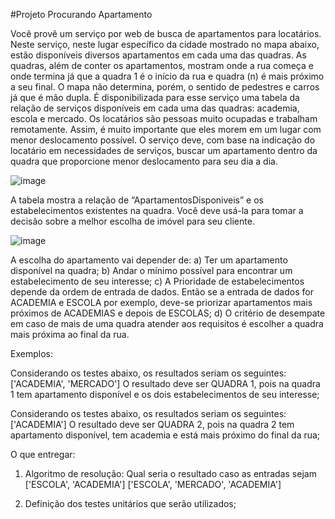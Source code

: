 #Projeto Procurando Apartamento

Você provê um serviço por web de busca de apartamentos para locatários. Neste serviço, neste lugar específico da cidade mostrado no mapa abaixo, estão disponíveis diversos apartamentos em cada uma das quadras. As quadras, além de conter os apartamentos, mostram onde a rua começa e onde termina já que a quadra 1 é o início da rua e quadra (n) é mais próximo a seu final. O mapa não determina, porém, o sentido de pedestres e carros já que é mão dupla. É disponibilizada para esse serviço uma tabela da relação de serviços disponíveis em cada uma das quadras: academia, escola e mercado. Os locatários são pessoas muito ocupadas e trabalham remotamente. Assim, é muito importante que eles morem em um lugar com menor deslocamento possível. O serviço deve, com base na indicação do locatário em necessidades de serviços, buscar um apartamento dentro da quadra que proporcione menor deslocamento para seu dia a dia. 

![image](https://user-images.githubusercontent.com/112395489/187196886-8818cda2-395c-4968-8831-645211fb303b.png)

A tabela mostra a relação de “ApartamentosDisponiveis” e os estabelecimentos existentes na quadra. Você deve usá-la para tomar a decisão sobre a melhor escolha de imóvel para seu cliente.

![image](https://user-images.githubusercontent.com/112395489/187196932-38fe6a55-7e7e-4a26-a463-3a3e015335dc.png)

A escolha do apartamento vai depender de:
a)	Ter um apartamento disponível na quadra;
b)	Andar o mínimo possível para encontrar um estabelecimento de seu interesse;
c)	A Prioridade de estabelecimentos depende da ordem de entrada de dados. Então se a entrada de dados for ACADEMIA e ESCOLA por exemplo, deve-se priorizar apartamentos mais próximos de ACADEMIAS e depois de ESCOLAS;
d)	O critério de desempate em caso de mais de uma quadra atender aos requisitos é escolher a quadra mais próxima ao final da rua.  

Exemplos:

Considerando os testes abaixo, os resultados seriam os seguintes: ['ACADEMIA', 'MERCADO'] 
O resultado deve ser QUADRA 1, pois na quadra 1 tem apartamento disponível e os dois estabelecimentos de seu interesse;

Considerando os testes abaixo, os resultados seriam os seguintes: ['ACADEMIA'] 
O resultado deve ser QUADRA 2, pois na quadra 2 tem apartamento disponível, tem academia e está mais próximo do final da rua;

O que entregar:
1.	Algoritmo de resolução:
    Qual seria o resultado caso as entradas sejam
    ['ESCOLA', 'ACADEMIA']
    ['ESCOLA', 'MERCADO', 'ACADEMIA']
    
2.	Definição dos testes unitários que serão utilizados;
